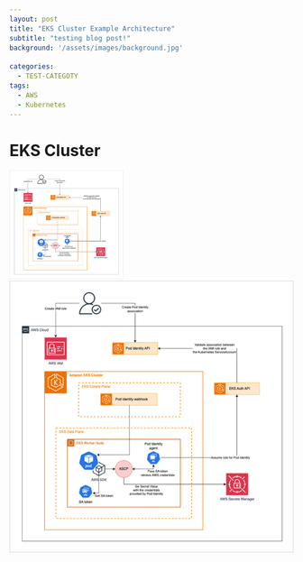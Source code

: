```yaml
---
layout: post
title: "EKS Cluster Example Architecture"
subtitle: "testing blog post!"
background: '/assets/images/background.jpg'

categories:
  - TEST-CATEGOTY
tags:
  - AWS
  - Kubernetes
---
```


# EKS Cluster

<img src="/assets/images/EKS.png" width="40%" height="40%" title="제목" alt="아무거나"/> 
<img src="/assets/images/EKS.png" title="제목2" alt="아무거나2"/> 